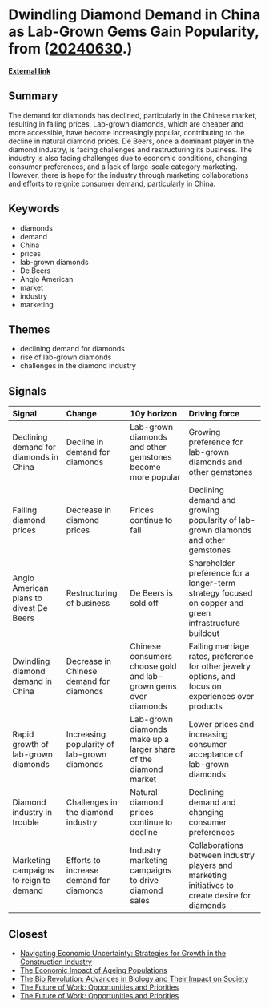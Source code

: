 # __Dwindling Diamond Demand in China as Lab-Grown Gems Gain Popularity__, from ([20240630](https://kghosh.substack.com/p/20240630).)

__[External link](https://www.cnbc.com/2024/06/05/diamond-industry-in-trouble-as-lab-grown-gemstones-tank-prices-further.html?utm_source=substack&utm_medium=email)__



## Summary

The demand for diamonds has declined, particularly in the Chinese market, resulting in falling prices. Lab-grown diamonds, which are cheaper and more accessible, have become increasingly popular, contributing to the decline in natural diamond prices. De Beers, once a dominant player in the diamond industry, is facing challenges and restructuring its business. The industry is also facing challenges due to economic conditions, changing consumer preferences, and a lack of large-scale category marketing. However, there is hope for the industry through marketing collaborations and efforts to reignite consumer demand, particularly in China.

## Keywords

* diamonds
* demand
* China
* prices
* lab-grown diamonds
* De Beers
* Anglo American
* market
* industry
* marketing

## Themes

* declining demand for diamonds
* rise of lab-grown diamonds
* challenges in the diamond industry

## Signals

| Signal                                  | Change                                      | 10y horizon                                                     | Driving force                                                                                         |
|:----------------------------------------|:--------------------------------------------|:----------------------------------------------------------------|:------------------------------------------------------------------------------------------------------|
| Declining demand for diamonds in China  | Decline in demand for diamonds              | Lab-grown diamonds and other gemstones become more popular      | Growing preference for lab-grown diamonds and other gemstones                                         |
| Falling diamond prices                  | Decrease in diamond prices                  | Prices continue to fall                                         | Declining demand and growing popularity of lab-grown diamonds and other gemstones                     |
| Anglo American plans to divest De Beers | Restructuring of business                   | De Beers is sold off                                            | Shareholder preference for a longer-term strategy focused on copper and green infrastructure buildout |
| Dwindling diamond demand in China       | Decrease in Chinese demand for diamonds     | Chinese consumers choose gold and lab-grown gems over diamonds  | Falling marriage rates, preference for other jewelry options, and focus on experiences over products  |
| Rapid growth of lab-grown diamonds      | Increasing popularity of lab-grown diamonds | Lab-grown diamonds make up a larger share of the diamond market | Lower prices and increasing consumer acceptance of lab-grown diamonds                                 |
| Diamond industry in trouble             | Challenges in the diamond industry          | Natural diamond prices continue to decline                      | Declining demand and changing consumer preferences                                                    |
| Marketing campaigns to reignite demand  | Efforts to increase demand for diamonds     | Industry marketing campaigns to drive diamond sales             | Collaborations between industry players and marketing initiatives to create desire for diamonds       |

## Closest

* [Navigating Economic Uncertainty: Strategies for Growth in the Construction Industry](c1f03407e92d82ff6f8e3bc04f8996c2)
* [The Economic Impact of Ageing Populations](bff595b72330d833dba477e2dc2a5656)
* [The Bio Revolution: Advances in Biology and Their Impact on Society](62a5bae52266a680c6a13bd3ef8dc48c)
* [The Future of Work: Opportunities and Priorities](56ddb45deabcdc8b707c7647270e101d)
* [The Future of Work: Opportunities and Priorities](a601d356f6c81dbc065229f13e92c3f8)